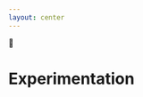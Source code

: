 ```yaml
---
layout: center
---
```


<span font-size="32px">🧪</span>
# Experimentation

<!-- Trying to build something yourself for the lols -->